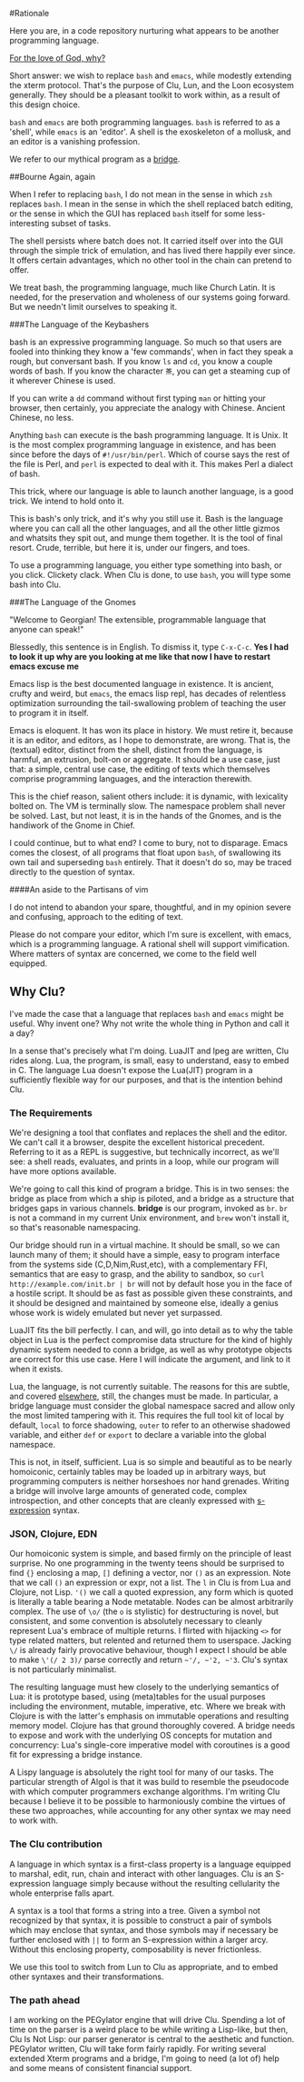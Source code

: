 #Rationale

Here you are, in a code repository nurturing what appears to be another programming language. 

[For the love of God, why?](http://en.wikipedia.org/wiki/List_of_programming_languages)

Short answer: we wish to replace `bash` and `emacs`, while modestly extending the xterm protocol. That's the purpose of Clu, Lun, and the Loon ecosystem generally. They should be a pleasant toolkit to work within, as a result of this design choice. 

`bash` and `emacs` are both programming languages. `bash` is referred to as a 'shell', while `emacs` is an 'editor'. A shell is the exoskeleton of a mollusk, and an editor is a vanishing profession. 

We refer to our mythical program as a [bridge](../bluesky/bridge.md).

##Bourne Again, again

When I refer to replacing `bash`, I do not mean in the sense in which `zsh` replaces `bash`. I mean in the sense in which the shell replaced batch editing, or the sense in which the GUI has replaced `bash` itself for some less-interesting subset of tasks. 

The shell persists where batch does not. It carried itself over into the GUI through the simple trick of emulation, and has lived there happily ever since. It offers certain advantages, which no other tool in the chain can pretend to offer. 

We treat bash, the programming language, much like Church Latin. It is needed, for the preservation and wholeness of our systems going forward. But we needn't limit ourselves to speaking it. 

###The Language of the Keybashers

bash is an expressive programming language. So much so that users are fooled into thinking they know a 'few commands', when in fact they speak a rough, but conversant bash. If you know `ls` and `cd`, you know a couple words of bash. If you know the character `茶`, you can get a steaming cup of it wherever Chinese is used. 

If you can write a `dd` command without first typing `man` or hitting your browser, then certainly, you appreciate the analogy with Chinese. Ancient Chinese, no less. 

Anything `bash` can execute is the bash programming language. It is Unix. It is the most complex programming language in existence, and has been since before the days of `#!/usr/bin/perl`. Which of course says the rest of the file is Perl, and `perl` is expected to deal with it. This makes Perl a dialect of bash. 

This trick, where our language is able to launch another language, is a good trick. We intend to hold onto it. 

This is bash's only trick, and it's why you still use it. Bash is the language where you can call all the other languages, and all the other little gizmos and whatsits they spit out, and munge them together. It is the tool of final resort. Crude, terrible, but here it is, under our fingers, and toes. 

To use a programming language, you either type something into bash, or you click. Clickety clack. When Clu is done, to use `bash`, you will type some bash into Clu. 

###The Language of the Gnomes

"Welcome to Georgian! The extensible, programmable language that anyone can speak!"

Blessedly, this sentence is in English. To dismiss it, type `C-x-C-c`. **Yes I had to look it up why are you looking at me like that now I have to restart emacs excuse me**

Emacs lisp is the best documented language in existence. It is ancient, crufty and weird, but `emacs`, the emacs lisp repl, has decades of relentless optimization surrounding the tail-swallowing problem of teaching the user to program it in itself. 

Emacs is eloquent. It has won its place in history. We must retire it, because it is an editor, and editors, as I hope to demonstrate, are wrong. That is, the (textual) editor, distinct from the shell, distinct from the language, is harmful, an extrusion, bolt-on or aggregate. It should be a use case, just that: a simple, central use case, the editing of texts which themselves comprise programming languages, and the interaction therewith. 

This is the chief reason, salient others include: it is dynamic, with lexicality bolted on. The VM is terminally slow. The namespace problem shall never be solved. Last, but not least, it is in the hands of the Gnomes, and is the handiwork of the Gnome in Chief. 

I could continue, but to what end? I come to bury, not to disparage. Emacs comes the closest, of all programs that float upon `bash`, of swallowing its own tail and superseding `bash` entirely. That it doesn't do so, may be traced directly to the question of syntax.

####An aside to the Partisans of vim

I do not intend to abandon your spare, thoughtful, and in my opinion severe and confusing, approach to the editing of text. 

Please do not compare your editor, which I'm sure is excellent, with emacs, which is a programming language. A rational shell will support vimification. Where matters of syntax are concerned, we come to the field well equipped.

## Why Clu?

I've made the case that a language that replaces `bash` and `emacs` might be useful. Why invent one? Why not write the whole thing in Python and call it a day?

In a sense that's precisely what I'm doing. LuaJIT and lpeg are written, Clu rides along. Lua, the program, is small, easy to understand, easy to embed in C. The language Lua doesn't expose the Lua(JIT) program in a sufficiently flexible way for our purposes, and that is the intention behind Clu. 


### The Requirements

We're designing a tool that conflates and replaces the shell and the editor. We can't call it a browser, despite the excellent historical precedent. Referring to it as a REPL is suggestive, but technically incorrect, as we'll see: a shell reads, evaluates, and prints in a loop, while our program will have more options available. 

We're going to call this kind of program a bridge. This is in two senses: the bridge as place from which a ship is piloted, and a bridge as a structure that bridges gaps in various channels. **bridge** is our program, invoked as `br`. `br` is not a command in my current Unix environment, and `brew` won't install it, so that's reasonable namespacing. 

Our bridge should run in a virtual machine. It should be small, so we can launch many of them; it should have a simple, easy to program interface from the systems side (C,D,Nim,Rust,etc), with a complementary FFI, semantics that are easy to grasp, and the ability to sandbox, so `curl http://example.com/init.br | br` will not by default hose you in the face of a hostile script. It should be as fast as possible given these constraints, and it should be designed and maintained by someone else, ideally a genius whose work is widely emulated but never yet surpassed. 

LuaJIT fits the bill perfectly. I can, and will, go into detail as to why the table object in Lua is the perfect compromise data structure for the kind of highly dynamic system needed to conn a bridge, as well as why prototype objects are correct for this use case. Here I will indicate the argument, and link to it when it exists. 

Lua, the language, is not currently suitable. The reasons for this are subtle, and covered [elsewhere](lun.md), still, the changes must be made. In particular, a bridge language must consider the global namespace sacred and allow only the most limited tampering with it. This requires the full tool kit of local by default, `local` to force shadowing, `outer` to refer to an otherwise shadowed variable, and either `def` or `export` to declare a variable into the global namespace.

This is not, in itself, sufficient. Lua is so simple and beautiful as to be nearly homoiconic, certainly tables may be loaded up in arbitrary ways, but programming computers is neither horseshoes nor hand grenades. Writing a bridge will involve large amounts of generated code, complex introspection, and other concepts that are cleanly expressed with [s-expression](http://en.wikipedia.org/wiki/S-expression) syntax. 

### JSON, Clojure, EDN

Our homoiconic system is simple, and based firmly on the principle of least surprise. No one programming in the twenty teens should be surprised to find `{}` enclosing a map, `[]` defining a vector, nor `()` as an expression. Note that we call `()` an expression or expr, not a list. The `l` in Clu is from Lua and Clojure, not Lisp. `'()` we call a quoted expression, any form which is quoted is literally a table bearing a Node metatable. Nodes can be almost arbitrarily complex. The use of `\o/` (the `o` is stylistic) for destructuring is novel, but consistent, and some convention is absolutely necessary to cleanly represent Lua's embrace of multiple returns. I flirted with hijacking `<>` for type related matters, but relented and returned them to userspace. Jacking `\/` is already fairly provocative behaviour, though I expect I should be able to make `\'(/ 2 3)/` parse correctly and return `~'/, ~'2, ~'3`. Clu's syntax is not particularly minimalist.   

The resulting language must hew closely to the underlying semantics of Lua: it is prototype based, using (meta)tables for the usual purposes including the environment, mutable, imperative, etc. Where we break with Clojure is with the latter's emphasis on immutable operations and resulting memory model. Clojure has that ground thoroughly covered. A bridge needs to expose and work with the underlying OS concepts for mutation and concurrency: Lua's single-core imperative model with coroutines is a good fit for expressing a bridge instance.  

A Lispy language is absolutely the right tool for many of our tasks. The particular strength of Algol is that it was build to resemble the pseudocode with which computer programmers exchange algorithms. I'm writing Clu because I believe it to be possible to harmoniously combine the virtues of these two approaches, while accounting for any other syntax we may need to work with. 

### The Clu contribution

A language in which syntax is a first-class property is a language equipped to marshal, edit, run, chain and interact with other languages. Clu is an S-expression language simply because without the resulting cellularity the whole enterprise falls apart. 

A syntax is a tool that forms a string into a tree. Given a symbol not recognized by that syntax, it is possible to construct a pair of symbols which may enclose that syntax, and those symbols may if necessary be further enclosed with `||` to form an S-expression within a larger arcy. Without this enclosing property, composability is never frictionless.

We use this tool to switch from Lun to Clu as appropriate, and to embed other syntaxes and their transformations. 

### The path ahead

I am working on the PEGylator engine that will drive Clu. Spending a lot of time on the parser is a weird place to be while writing a Lisp-like, but then, Clu Is Not Lisp: our parser generator is central to the aesthetic and function. PEGylator written, Clu will take form fairly rapidly. For writing several extended Xterm programs and a bridge, I'm going to need (a lot of) help and some means of consistent financial support. 
